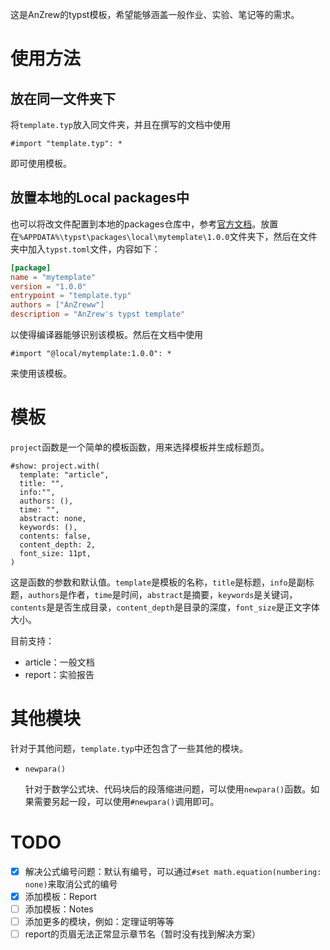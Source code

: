 这是AnZrew的typst模板，希望能够涵盖一般作业、实验、笔记等的需求。

# 使用方法

## 放在同一文件夹下

将`template.typ`放入同文件夹，并且在撰写的文档中使用
```typst
#import "template.typ": *
```
即可使用模板。

## 放置本地的Local packages中

也可以将改文件配置到本地的packages仓库中，参考[官方文档](https://github.com/typst/packages?tab=readme-ov-file#local-packages)。放置在`%APPDATA%\typst\packages\local\mytemplate\1.0.0`文件夹下，然后在文件夹中加入`typst.toml`文件，内容如下：
```toml
[package]
name = "mytemplate"
version = "1.0.0"
entrypoint = "template.typ"
authors = ["AnZreww"]
description = "AnZrew's typst template"
```
以使得编译器能够识别该模板。然后在文档中使用
```typst
#import "@local/mytemplate:1.0.0": *
```
来使用该模板。

# 模板

`project`函数是一个简单的模板函数，用来选择模板并生成标题页。

```typst
#show: project.with(
  template: "article",
  title: "",
  info:"",
  authors: (),
  time: "",
  abstract: none,
  keywords: (),
  contents: false,
  content_depth: 2,
  font_size: 11pt,
)
```
这是函数的参数和默认值。`template`是模板的名称，`title`是标题，`info`是副标题，`authors`是作者，`time`是时间，`abstract`是摘要，`keywords`是关键词，`contents`是是否生成目录，`content_depth`是目录的深度，`font_size`是正文字体大小。

目前支持：
- article：一般文档
- report：实验报告

# 其他模块

针对于其他问题，`template.typ`中还包含了一些其他的模块。

- `newpara()`

    针对于数学公式块、代码块后的段落缩进问题，可以使用`newpara()`函数。如果需要另起一段，可以使用`#newpara()`调用即可。

# TODO

- [x] 解决公式编号问题：默认有编号，可以通过`#set math.equation(numbering: none)`来取消公式的编号
- [x] 添加模板：Report
- [ ] 添加模板：Notes
- [ ] 添加更多的模块，例如：定理证明等等
- [ ] report的页眉无法正常显示章节名（暂时没有找到解决方案）